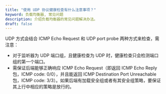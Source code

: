 ```yaml
---
title: "使用 UDP 协议健康检查有什么注意事项？"
keyword: 负载均衡器, 常见问题
description: 介绍负载均衡器的常见问题解决办法。
draft: false
---
```


UDP 方式会结合 ICMP Echo Request 和 UDP port probe 两种方式来检查，需注意：

- 对于监听器为 UDP 端口组，且健康检查为 UDP 时，健康检查只会检测端口组的第一个端口。
- 需保证后端能够正确响应 ICMP Echo Request（即返回 ICMP Echo Reply包，ICMP code: 0/0），并且能返回 ICMP Destination Port Unreachable 包，ICMP code: 3/3）。如果后端有加载安全组或者有其安全组策略，要保证其上行中相应的策略是放行的。
